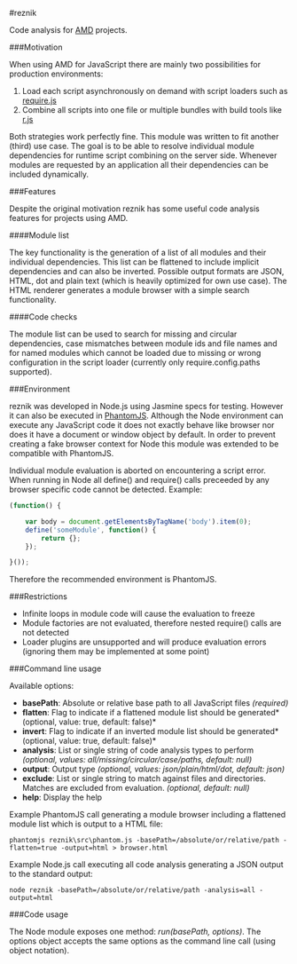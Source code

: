 #reznik

Code analysis for [AMD](https://github.com/amdjs/amdjs-api/wiki/AMD) projects.

###Motivation

When using AMD for JavaScript there are mainly two possibilities for production environments:

1. Load each script asynchronously on demand with script loaders such as [require.js](https://github.com/jrburke/requirejs)
2. Combine all scripts into one file or multiple bundles with build tools like [r.js](https://github.com/jrburke/r.js)

Both strategies work perfectly fine. This module was written to fit another (third) use case.
The goal is to be able to resolve individual module dependencies for runtime script combining on the server side.
Whenever modules are requested by an application all their dependencies can be included dynamically.

###Features

Despite the original motivation reznik has some useful code analysis features for projects using AMD.

####Module list

The key functionality is the generation of a list of all modules and their individual dependencies.
This list can be flattened to include implicit dependencies and can also be inverted.
Possible output formats are JSON, HTML, dot and plain text (which is heavily optimized for own use case).
The HTML renderer generates a module browser with a simple search functionality.

####Code checks

The module list can be used to search for missing and circular dependencies,
case mismatches between module ids and file names and for named modules which cannot be loaded
due to missing or wrong configuration in the script loader (currently only require.config.paths supported).

###Environment

reznik was developed in Node.js using Jasmine specs for testing.
However it can also be executed in [PhantomJS](http://www.phantomjs.org/).
Although the Node environment can execute any JavaScript code
it does not exactly behave like browser nor does it have a document or window object by default.
In order to prevent creating a fake browser context for Node this module was extended to be compatible with PhantomJS.

Individual module evaluation is aborted on encountering a script error.
When running in Node all define() and require() calls preceeded by any browser specific code cannot be detected.
Example:

```javascript
(function() {

    var body = document.getElementsByTagName('body').item(0);
    define('someModule', function() {
        return {};
    });

}());
```

Therefore the recommended environment is PhantomJS.

###Restrictions

- Infinite loops in module code will cause the evaluation to freeze
- Module factories are not evaluated, therefore nested require() calls are not detected
- Loader plugins are unsupported and will produce evaluation errors (ignoring them may be implemented at some point)

###Command line usage

Available options:

* **basePath**: Absolute or relative base path to all JavaScript files *(required)*
* **flatten**: Flag to indicate if a flattened module list should be generated*(optional, value: true, default: false)*
* **invert**: Flag to indicate if an inverted module list should be generated*(optional, value: true, default: false)*
* **analysis**: List or single string of code analysis types to perform *(optional, values: all/missing/circular/case/paths, default: null)*
* **output**: Output type *(optional, values: json/plain/html/dot, default: json)*
* **exclude**: List or single string to match against files and directories. Matches are excluded from evaluation. *(optional, default: null)*
* **help**: Display the help

Example PhantomJS call generating a module browser including a flattened module list which is output to a HTML file:

    phantomjs reznik\src\phantom.js -basePath=/absolute/or/relative/path -flatten=true -output=html > browser.html

Example Node.js call executing all code analysis generating a JSON output to the standard output:

    node reznik -basePath=/absolute/or/relative/path -analysis=all -output=html

###Code usage

The Node module exposes one method: *run(basePath, options)*.
The options object accepts the same options as the command line call (using object notation).